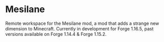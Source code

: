 # Mesilane
Remote workspace for the Mesilane mod,
a mod that adds a strange new dimension to Minecraft.
Currently in development for Forge 1.16.5, past versions available on Forge 1.14.4 & Forge 1.15.2.
